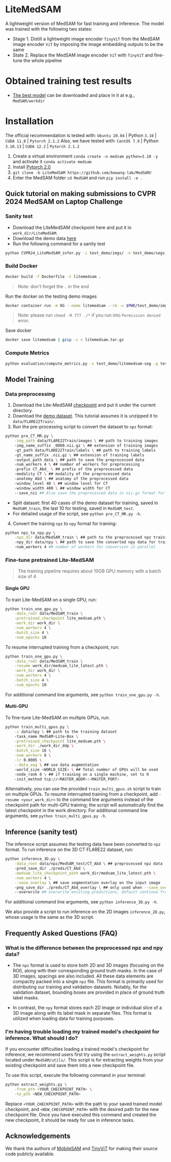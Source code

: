 # LiteMedSAM

A lightweight version of MedSAM for fast training and inference. The model was trained with the following two states:

- Stage 1. Distill a lightweight image encoder `TinyViT` from the MedSAM image encoder `ViT` by imposing the image embedding outputs to be the same
- State 2. Replace the MedSAM image encoder `ViT` with `TinyViT` and fine-tune the whole pipeline

# Obtained training test results

- [The best model](https://pan.baidu.com/s/118DLCjvOycXFNuaEKrqr_g?pwd=1111) can be downloaded and place in  it at e.g., `MedSAM/workdir`



# Installation

The official recommendation is tested with: `Ubuntu 20.04` | Python `3.10` | `CUDA 11.8` | `Pytorch 2.1.2`
Also, we have tested with: `CentOS 7.9` | Python `3.10.13` | `CUDA 12.2` | `Pytorch 2.1.2`

1. Create a virtual environment `conda create -n medsam python=3.10 -y` and activate it `conda activate medsam`
2. Install [Pytorch 2.0](https://pytorch.org/get-started/locally/)
3. `git clone -b LiteMedSAM https://github.com/bowang-lab/MedSAM/`
4. Enter the MedSAM folder `cd MedSAM` and run `pip install -e .`


## Quick tutorial on making submissions to CVPR 2024 MedSAM on Laptop Challenge

### Sanity test

- Download the LiteMedSAM checkpoint here and put it in `work_dir/LiteMedSAM`.
- Download the demo data [here](https://drive.google.com/drive/folders/1t3Rs9QbfGSEv2fIFlk8vi7jc0SclD1cq?usp=sharing)
- Run the following command for a sanity test

```bash
python CVPR24_LiteMedSAM_infer.py -i test_demo/imgs/ -o test_demo/segs
```


### Build Docker

```bash
docker build -f Dockerfile -t litemedsam .
```

> Note: don't forget the `.` in the end

Run the docker on the testing demo images

```bash
docker container run -m 8G --name litemedsam --rm -v $PWD/test_demo/imgs/:/workspace/inputs/ -v $PWD/test_demo/litemedsam-seg/:/workspace/outputs/ litemedsam:latest /bin/bash -c "sh predict.sh"
```

> Note: please run `chmod -R 777 ./*` if you run into `Permission denied` error.

Save docker 

```bash
docker save litemedsam | gzip -c > litemedsam.tar.gz
```

### Compute Metrics

```bash
python evaluation/compute_metrics.py -s test_demo/litemedsam-seg -g test_demo/gts -csv_dir ./metrics.csv
```


## Model Training

### Data preprocessing
1. Download the Lite-MedSAM [checkpoint](https://drive.google.com/file/d/18Zed-TUTsmr2zc5CHUWd5Tu13nb6vq6z/view?usp=sharing) and put it under the current directory.
2. Download the [demo dataset](https://zenodo.org/records/7860267). This tutorial assumes it is unzipped it to `data/FLARE22Train/`.
3. Run the pre-processing script to convert the dataset to `npz` format:
```bash
python pre_CT_MR.py \
    -img_path data/FLARE22Train/images \ ## path to training images
    -img_name_suffix _0000.nii.gz \ ## extension of training images
    -gt_path data/FLARE22Train/labels \ ## path to training labels
    -gt_name_suffix .nii.gz \ ## extension of training labels
    -output_path data \ ## path to save the preprocessed data
    -num_workers 4 \ ## number of workers for preprocessing
    -prefix CT_Abd_ \ ## prefix of the preprocessed data
    -modality CT \ ## modality of the preprocessed data
    -anatomy Abd \ ## anatomy of the preprocessed data
    -window_level 40 \ ## window level for CT
    -window_width 400 \ ## window width for CT
    --save_nii ## Also save the preprocessed data in nii.gz format for visual inspection in other software
```
* Split dataset: first 40 cases of the demo dataset for training, saved in `MedSAM_train`, the last 10 for testing, saved in `MedSAM_test`.
* For detailed usage of the script, see `python pre_CT_MR.py -h`.

4. Convert the training `npz` to `npy` format for training:
```bash
python npz_to_npy.py \
    -npz_dir data/MedSAM_train \ ## path to the preprocessed npz training data
    -npy_dir data/npy \ ## path to save the converted npy data for training
    -num_workers 4 ## number of workers for conversion in parallel
```

### Fine-tune pretrained Lite-MedSAM

> The training pipeline requires about 10GB GPU memory with a batch size of 4


#### Single GPU

To train Lite-MedSAM on a single GPU, run:
```bash
python train_one_gpu.py \
    -data_root data/MedSAM_train \
    -pretrained_checkpoint lite_medsam.pth \
    -work_dir work_dir \
    -num_workers 4 \
    -batch_size 4 \
    -num_epochs 10
```

To resume interrupted training from a checkpoint, run:
```bash
python train_one_gpu.py \
    -data_root data/MedSAM_train \
    -resume work_dir/medsam_lite_latest.pth \
    -work_dir work_dir \
    -num_workers 4 \
    -batch_size 4 \
    -num_epochs 10
```

For additional command line arguments, see `python train_one_gpu.py -h`.

#### Multi-GPU
To fine-tune Lite-MedSAM on multiple GPUs, run:
```bash
python train_multi_gpus.py \
    -i data/npy \ ## path to the training dataset
    -task_name MedSAM-Lite-Box \
    -pretrained_checkpoint lite_medsam.pth \
    -work_dir ./work_dir_ddp \
    -batch_size 16 \
    -num_workers 8 \
    -lr 0.0005 \
    --data_aug \ ## use data augmentation
    -world_size <WORLD_SIZE> \ ## Total number of GPUs will be used
    -node_rank 0 \ ## if training on a single machine, set to 0
    -init_method tcp://<MASTER_ADDR>:<MASTER_PORT>
```
Alternatively, you can use the provided `train_multi_gpus.sh` script to train on multiple GPUs. To resume interrupted training from a checkpoint, add `-resume <your_work_dir>` to the command line arguments instead of the checkpoint path for multi-GPU training;
the script will automatically find the latest checkpoint in the work directory. For additional command line arguments, see `python train_multi_gpus.py -h`.



## Inference (sanity test)
The inference script assumes the testing data have been converted to `npz` format.
To run inference on the 3D CT FLARE22 dataset, run:

```bash
python inference_3D.py \
    -data_root data/npz/MedSAM_test/CT_Abd \ ## preprocessed npz data
    -pred_save_dir ./preds/CT_Abd \
    -medsam_lite_checkpoint_path work_dir/medsam_lite_latest.pth \
    -num_workers 4 \
    --save_overlay \ ## save segmentation overlay on the input image
    -png_save_dir ./preds/CT_Abd_overlay \ ## only used when --save_overlay is set
    --overwrite ## overwrite existing predictions, default continue from existing predictions
```

For additional command line arguments, see `python inference_3D.py -h`.


We also provide a script to run inference on the 2D images `inference_2D.py`, whose usage is the same as the 3D script.

## Frequently Asked Questions (FAQ)
### What is the difference between the preprocessed npz and npy data?
* The `npz` format is used to store both 2D and 3D images (focusing on the ROI), along with their corresponding ground truth masks. In the case of 3D images, spacings are also included. All these data elements are compactly packed into a single `npz` file. This format is primarily used for distributing our training and validation datasets. Notably, for the validation dataset, bounding boxes are provided in place of ground truth label masks.

* In contrast, the `npy` format stores each 2D image or individual slice of a 3D image along with its label mask in separate files. This format is utilized when loading data for training purposes.

### I'm having trouble loading my trained model's checkpoint for inference. What should I do?
If you encounter difficulties loading a trained model's checkpoint for inference, we recommend users first try using the `extract_weights.py` script located under `MedSAM/utils/`. This script is for extracting weights from your existing checkpoint and save them into a new checkpoint file. 

To use this script, execute the following command in your terminal:

```bash
python extract_weights.py \
    -from_pth <YOUR_CHECKPOINT_PATH> \
    -to_pth <NEW_CHECKPOINT_PATH>
```
Replace `<YOUR_CHECKPOINT_PATH>` with the path to your saved trained model checkpoint, and `<NEW_CHECKPOINT_PATH>` with the desired path for the new checkpoint file. Once you have executed this command and created the new checkpoint, it should be ready for use in inference tasks.

## Acknowledgements
We thank the authors of [MobileSAM](https://github.com/ChaoningZhang/MobileSAM) and [TinyViT](https://github.com/microsoft/Cream/tree/main/TinyViT) for making their source code publicly available.







